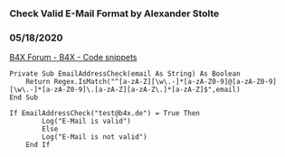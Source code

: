 ###  Check Valid E-Mail Format by Alexander Stolte
### 05/18/2020
[B4X Forum - B4X - Code snippets](https://www.b4x.com/android/forum/threads/117913/)

```B4X
Private Sub EmailAddressCheck(email As String) As Boolean     
    Return Regex.IsMatch("^[a-zA-Z][\w\.-]*[a-zA-Z0-9]@[a-zA-Z0-9][\w\.-]*[a-zA-Z0-9]\.[a-zA-Z][a-zA-Z\.]*[a-zA-Z]$",email)  
End Sub
```

  

```B4X
If EmailAddressCheck("test@b4x.de") = True Then  
        Log("E-Mail is valid")  
        Else  
        Log("E-Mail is not valid")  
    End If
```